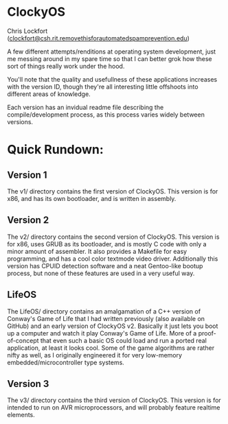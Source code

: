 ClockyOS
========

Chris Lockfort (clockfort@csh.rit.removethisforautomatedspamprevention.edu)


A few different attempts/renditions at operating system development, just me messing around in my spare time so that I can better grok how these sort of things really work under the hood.

You'll note that the quality and usefullness of these applications increases with the version ID, though they're all interesting little offshoots into different areas of knowledge.

Each version has an invidual readme file describing the compile/development process, as this process varies widely between versions.

Quick Rundown:
==============

## Version 1 ##
The v1/ directory contains the first version of ClockyOS.
This version is for x86, and has its own bootloader, and is written in assembly.

## Version 2 ##
The v2/ directory contains the second version of ClockyOS.
This version is for x86, uses GRUB as its bootloader, and is mostly C code with only a minor amount of assembler. It also provides a Makefile for easy programming, and has a cool color textmode video driver. Additionally this version has CPUID detection software and a neat Gentoo-like bootup process, but none of these features are used in a very useful way.

## LifeOS ##
The LifeOS/ directory contains an amalgamation of a C++ version of Conway's Game of Life that I had written previously (also available on GitHub) and an early version of ClockyOS v2. Basically it just lets you boot up a computer and watch it play Conway's Game of Life. More of a proof-of-concept that even such a basic OS could load and run a ported real application, at least it looks cool. Some of the game algorithms are rather nifty as well, as I originally engineered it for very low-memory embedded/microcontroller type systems.

## Version 3 ##
The v3/ directory contains the third version of ClockyOS.
This version is for intended to run on AVR microprocessors, and will probably feature realtime elements.
